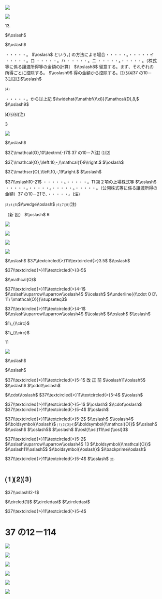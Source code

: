 ![](https://www.nta.go.jp/tmp/a39391af-5b1e-4e7a-a4ed-18dc819acd49/images/f1e57b35f4c61418ff35b0f91447afb280ab4644932cc9f064df417fa6508322.jpg)

![](https://www.nta.go.jp/tmp/a39391af-5b1e-4e7a-a4ed-18dc819acd49/images/1fbab42a41789ad4f2669f79519deb4873077c1f74b772d163fd8ef0ba955767.jpg)

$13.$

$\\oslash$

$\\oslash$

・・・・・。 $\\oslash$ という｡) の方法による場合・・・・・。・・・・・イ ・・・・・。ロ ・・・・・。ハ ・・・・・。ニ ・・・・・。・・・・・。（株式等に係る譲渡所得等の金額の計算） $\\oslash8$ 留意する。まず、それぞれの所得ごとに控除する。 $\\oslash9$ 得の金額から控除する。⑵⑶⑷37 の10－3⑴⑵⑶$\\oslash$

⑷

・・・・・。から⑴上記 $\\widehat{\\mathbf{\\xi}}(\\mathcal{D},8,$ $\\oslash9$

⑷⑸⑹(注)

3

![](https://www.nta.go.jp/tmp/a39391af-5b1e-4e7a-a4ed-18dc819acd49/images/2ec66bb17d17e3bacb992adc7a32306ec42ea5da3304f280ad786c98bba663c8.jpg)

$\\oslash$

$37,\\mathcal{O},10\\textrm{-}7$ 37 の10－7(注) ⑴⑵

$37,\\mathcal{O},\\left.10,-,\\mathcal{1}9\\right.$ $\\oslash$

$37,\\mathscr{O},\\left.10,-,19\\right.$ $\\oslash$

$37\\oslash10-21$ ・・・・・。・・・・・。11 第２項の上場株式等 $\\oslash$ ・・・・・。・・・・・。・・・・・。・・・・・。（公開株式等に係る譲渡所得の金額）37 の10－21で、・・・・・。(注)

⑶⑷⑸$\\wedge\\oslash$ ⑹⑺⑻(注)

（新 設） $\\oslash$ 6

![](https://www.nta.go.jp/tmp/a39391af-5b1e-4e7a-a4ed-18dc819acd49/images/5d67d1ab67651a629399d30b9489c580f4732a8b4e7f001fb1c2d3042732f0c1.jpg)

![](https://www.nta.go.jp/tmp/a39391af-5b1e-4e7a-a4ed-18dc819acd49/images/12262c498fc39e6912def13e9a7f7459350f604135a2450b0f92d60c2eff4e32.jpg)

![](https://www.nta.go.jp/tmp/a39391af-5b1e-4e7a-a4ed-18dc819acd49/images/3c19fe5cb34227db0ec30109acaa0344fd3da185c6860920e04a2c844f3110f0.jpg)

![](https://www.nta.go.jp/tmp/a39391af-5b1e-4e7a-a4ed-18dc819acd49/images/c710ba9b2dc9630f45da2ea624b946efa5448e4b8f2db978181f37d893ecdf1b.jpg)

$\\oslash$ $37\\textcircled{>}11\\textcircled{>}3.5$ $\\oslash$

$37\\textcircled{>}11\\textcircled{>}3-5$

$\\mathcal{O}$

$37\\textcircled{>}11\\textcircled{>}4-1$ $\\oslash\\uparrow\\uparrow\\oslash4$ $\\oslash$ $\\underline{{\\cdot O D\ 11\ \\mathcal{O}}}\\supseteq3$

$37\\textcircled{>}11\\textcircled{>}4-1$ $\\oslash\\uparrow\\uparrow\\oslash4$ $\\oslash$ $\\oslash$ $\\oslash$

$1\_{\\circ}$

$1\_{\\circ}$

11

![](https://www.nta.go.jp/tmp/a39391af-5b1e-4e7a-a4ed-18dc819acd49/images/1d90f8469bd6bcd21055e7a18031bbc3dd684ac8a30a02ee142642e385e49812.jpg)

$\\oslash$

$\\oslash$

$37\\textcircled{>}11\\textcircled{>}5-1$ 改 正 前 $\\oslash11\\oslash5$ $\\oslash$ $\\cdot\\oslash$

$\\cdot\\oslash$ $37\\textcircled{>}11\\textcircled{>}5-4$ $\\oslash$

$37\\textcircled{>}11\\textcircled{>}5-1$ $\\oslash$ $\\cdot\\oslash$ $37\\textcircled{>}11\\textcircled{>}5-4$ $\\oslash$

$37\\textcircled{>}11\\textcircled{>}5-2$ $\\oslash$ $\\oslash4$ $\\boldsymbol{\\oslash}$ ⑴⑵⑶⑷$\\boldsymbol{\\mathcal{O}}$ $\\oslash$ $\\oslash$ $\\oslash5$ $\\oslash$ $\\osl{\\osl}11\\osl{\\osl}3$

$37\\textcircled{>}11\\textcircled{>}5-2$ $\\oslash\\uparrow\\uparrow\\oslash4$ 13 $\\boldsymbol{\\mathcal{O}}$ $\\oslash11\\oslash5$ $\\boldsymbol{\\oslash}$ $\\backprime\\oslash$

$37\\textcircled{>}11\\textcircled{>}5-4$ $\\oslash$ ⑵

# ⑴⑵⑶

$37\\oslash12-1$

$\\circled{1}$ $\\circledast$ $\\circledast$

$37\\textcircled{>}11\\textcircled{>}5-4$

# 37 の12－114

![](https://www.nta.go.jp/tmp/a39391af-5b1e-4e7a-a4ed-18dc819acd49/images/7b15a17fbc757dae42cb5e8af9e9f96d072b94481a23df2c23d3edb46c0420f6.jpg)

![](https://www.nta.go.jp/tmp/a39391af-5b1e-4e7a-a4ed-18dc819acd49/images/176e997f2ab68897aca903812d83fe79a288260181f3386b0626952897b3be6f.jpg)

![](https://www.nta.go.jp/tmp/a39391af-5b1e-4e7a-a4ed-18dc819acd49/images/6b8f970b0e5fbf7d6d4674365cae2032536c032b3296bbdf5f1e3801934010cd.jpg)

![](https://www.nta.go.jp/tmp/a39391af-5b1e-4e7a-a4ed-18dc819acd49/images/84d7996a413ea0a2f08279b3181836392fab876b656682808c6418338654649c.jpg)

![](https://www.nta.go.jp/tmp/a39391af-5b1e-4e7a-a4ed-18dc819acd49/images/90cc081712f0a01a78655609699e4bfa12ae61bcf50f6562c470d8794cb3d691.jpg)

![](https://www.nta.go.jp/tmp/a39391af-5b1e-4e7a-a4ed-18dc819acd49/images/c917592278f943a218b912d192c75b36c72457b29d1c88f4f43cab19ec02b20c.jpg)